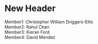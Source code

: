 # New Header
Member1: Christopher William Driggers-Ellis  
Member2: Rahul Chari  
Member3: Kieran Ford  
Member4: David Mendez 
